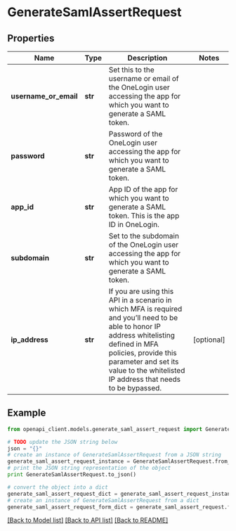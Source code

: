 # GenerateSamlAssertRequest


## Properties
Name | Type | Description | Notes
------------ | ------------- | ------------- | -------------
**username_or_email** | **str** | Set this to the username or email of the OneLogin user accessing the app for which you want to generate a SAML token. | 
**password** | **str** | Password of the OneLogin user accessing the app for which you want to generate a SAML token. | 
**app_id** | **str** | App ID of the app for which you want to generate a SAML token. This is the app ID in OneLogin. | 
**subdomain** | **str** | Set to the subdomain of the OneLogin user accessing the app for which you want to generate a SAML token. | 
**ip_address** | **str** | If you are using this API in a scenario in which MFA is required and you’ll need to be able to honor IP address whitelisting defined in MFA policies, provide this parameter and set its value to the whitelisted IP address that needs to be bypassed. | [optional] 

## Example

```python
from openapi_client.models.generate_saml_assert_request import GenerateSamlAssertRequest

# TODO update the JSON string below
json = "{}"
# create an instance of GenerateSamlAssertRequest from a JSON string
generate_saml_assert_request_instance = GenerateSamlAssertRequest.from_json(json)
# print the JSON string representation of the object
print GenerateSamlAssertRequest.to_json()

# convert the object into a dict
generate_saml_assert_request_dict = generate_saml_assert_request_instance.to_dict()
# create an instance of GenerateSamlAssertRequest from a dict
generate_saml_assert_request_form_dict = generate_saml_assert_request.from_dict(generate_saml_assert_request_dict)
```
[[Back to Model list]](../README.md#documentation-for-models) [[Back to API list]](../README.md#documentation-for-api-endpoints) [[Back to README]](../README.md)


